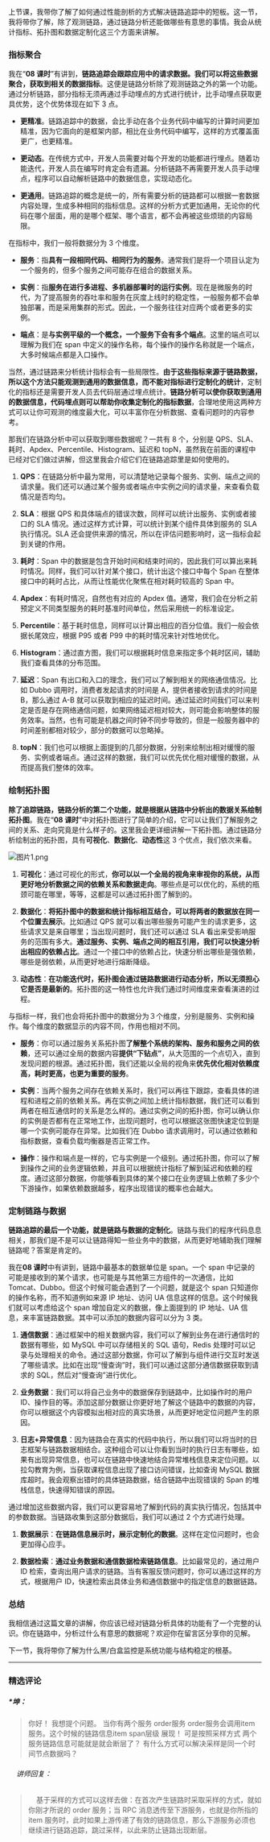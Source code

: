 <p data-nodeid="1325" class="">上节课，我带你了解了如何通过性能剖析的方式解决链路追踪中的短板。这一节，我将带你了解，除了观测链路，通过链路分析还能做哪些有意思的事情。我会从统计指标、拓扑图和数据定制化这三个方面来讲解。</p>
<h3 data-nodeid="1326">指标聚合</h3>
<p data-nodeid="7795" class="">我在“<strong data-nodeid="7805">08 课时</strong>”有讲到，<strong data-nodeid="7806">链路追踪会跟踪应用中的请求数据。我们可以将这些数据聚合，获取到相关的数据指标</strong>。这便是链路分析除了观测链路之外的第一个功能。通过分析链路，部分指标无须再通过手动埋点的方式进行统计，比手动埋点获取更具优势，这个优势体现在如下 3 点。</p>





<ul data-nodeid="4418">
<li data-nodeid="4419">
<p data-nodeid="4420"><strong data-nodeid="4429">更精准</strong>。链路追踪中的数据，会比手动在各个业务代码中编写的计算时间更加精准，因为它面向的是框架内部，相比在业务代码中编写，这样的方式覆盖面更广，也更精准。</p>
</li>
<li data-nodeid="4421">
<p data-nodeid="4422"><strong data-nodeid="4434">更动态</strong>。在传统方式中，开发人员需要对每个开发的功能都进行埋点。随着功能迭代，开发人员在编写时肯定会有遗漏。分析链路不再需要开发人员手动埋点，程序可以自动解析链路中的数据信息，实现动态化。</p>
</li>
<li data-nodeid="4423">
<p data-nodeid="4424" class=""><strong data-nodeid="4439">更通用</strong>。链路追踪的概念是统一的，所有需要分析的链路都可以根据一套数据内容处理，生成多种相同的指标信息。这样的分析方式更加通用，无论你的代码在哪个层面，用的是哪个框架、哪个语言，都不会再被这些烦琐的内容局限。</p>
</li>
</ul>








<p data-nodeid="1335">在指标中，我们一般将数据分为 3 个维度。</p>
<ul data-nodeid="9168">
<li data-nodeid="9169">
<p data-nodeid="9170" class=""><strong data-nodeid="9183">服务</strong>：指<strong data-nodeid="9184">具有一段相同代码、相同行为的服务</strong>。通常我们是将一个项目认定为一个服务的，但多个服务之间可能存在组合的数据关系。</p>
</li>
<li data-nodeid="9171">
<p data-nodeid="9172"><strong data-nodeid="9193">实例</strong>：指<strong data-nodeid="9194">服务在进行多进程、多机器部署时的运行实例</strong>。现在是微服务的时代，为了提高服务的吞吐率和服务在灰度上线时的稳定性，一般服务都不会单独部署，而是采用集群的形式。因此，一个服务往往对应两个或者更多的实例。</p>
</li>
<li data-nodeid="9173">
<p data-nodeid="9174"><strong data-nodeid="9203">端点</strong>：是<strong data-nodeid="9204">与实例平级的一个概念，一个服务下会有多个端点</strong>。这里的端点可以理解为我们在 span 中定义的操作名称，每个操作的操作名称就是一个端点，大多时候端点都是入口操作。</p>
</li>
</ul>


<p data-nodeid="1343">当然，通过链路来分析统计指标会有一些局限性。<strong data-nodeid="1467">由于这些指标来源于链路数据，所以这个方法只能观测到通用的数据信息，而不能对指标进行定制化的统计</strong>，定制化的指标还是需要开发人员去代码层通过埋点统计。<strong data-nodeid="1468">链路分析可以使你获取到通用的数据信息，代码埋点则可以帮助你收集定制化的指标数据</strong>，合理地使用这两种方式可以让你可观测的维度最大化，可以丰富你在分析数据、查看问题时的内容参考。</p>
<p data-nodeid="1344">那我们在链路分析中可以获取到哪些数据呢？一共有 8 个，分别是 QPS、SLA、耗时、Apdex、Percentile、Histogram、延迟和 topN，虽然我在前面的课程中已经对它们做过讲解，但这里我会介绍它们在链路追踪里是如何使用的。</p>
<ol data-nodeid="10554">
<li data-nodeid="10555">
<p data-nodeid="10556"><strong data-nodeid="10575">QPS</strong>：在链路分析中最为常用，可以清楚地记录每个服务、实例、端点之间的请求量。我们还可以通过某个服务或者端点中实例之间的请求量，来查看负载情况是否均匀。</p>
</li>
<li data-nodeid="10557">
<p data-nodeid="10558"><strong data-nodeid="10580">SLA</strong>：根据 QPS 和具体端点的错误次数，同样可以统计出服务、实例或者接口的 SLA 情况。通过这样方式计算，可以统计到某个组件具体到服务的 SLA 执行情况。SLA 还会提供来源的情况，所以在评估问题影响时，这一指标会起到关键的作用。</p>
</li>
<li data-nodeid="10559">
<p data-nodeid="10560"><strong data-nodeid="10585">耗时</strong>：Span 中的数据是包含开始时间和结束时间的，因此我们可以算出来耗时情况。同样，我们可以针对某个接口，统计出这个接口中每个 Span 在整体接口中的耗时占比，从而让性能优化聚焦在相对耗时较高的 Span 中。</p>
</li>
<li data-nodeid="10561">
<p data-nodeid="10562"><strong data-nodeid="10590">Apdex</strong>：有耗时情况，自然也有对应的 Apdex 值。通常，我们会在分析之前预定义不同类型服务的耗时基准时间单位，然后采用统一的标准设定。</p>
</li>
<li data-nodeid="10563">
<p data-nodeid="10564"><strong data-nodeid="10595">Percentile</strong>：基于耗时信息，同样可以计算出相应的百分位值。我们一般会依据长尾效应，根据 P95 或者 P99 中的耗时情况来针对性地优化。</p>
</li>
<li data-nodeid="10565">
<p data-nodeid="10566"><strong data-nodeid="10600">Histogram</strong>：通过直方图，我们可以根据耗时信息来指定多个耗时区间，辅助我们查看具体的分布范围。</p>
</li>
<li data-nodeid="10567">
<p data-nodeid="10568" class=""><strong data-nodeid="10605">延迟</strong>：Span 有出口和入口的理念，我们可以了解到相关的网络通信情况。比如 Dubbo 调用时，消费者发起请求的时间是 A，提供者接收到请求的时间是 B，那么通过 A-B 就可以获取到相应的延迟时间。通过延迟时间我们可以来判定是否是存在网络通信问题，如果网络延迟相对较大，则可能会影响整体的服务效率。当然，也有可能是机器之间时钟不同步导致的，但是一般服务器中的时间差别都相对较少，部分的数据可以忽略掉。</p>
</li>
<li data-nodeid="10569">
<p data-nodeid="10570"><strong data-nodeid="10610">topN</strong>：我们也可以根据上面提到的几部分数据，分别来绘制出相对缓慢的服务、实例或者端点。通过这样的数据，我们可以优先优化相对缓慢的数据，从而提高我们整体的效率。</p>
</li>
</ol>

<h3 data-nodeid="1362">绘制拓扑图</h3>
<p data-nodeid="1363"><strong data-nodeid="1531">除了追踪链路，链路分析的第二个功能，就是根据从链路中分析出的数据关系绘制拓扑图</strong>。我在“<strong data-nodeid="1532">08 课时</strong>”中对拓扑图进行了简单的介绍，它可以让我们了解服务之间的关系、走向究竟是什么样子的。这里我会更详细讲解一下拓扑图。通过链路分析绘制出的拓扑图，具有<strong data-nodeid="1533">可视化</strong>、<strong data-nodeid="1534">数据化</strong>、<strong data-nodeid="1535">动态性</strong>这 3 个优点，我们依次来看。</p>
<p data-nodeid="1364"><img src="https://s0.lgstatic.com/i/image/M00/48/FA/Ciqc1F9ODg6AUziZAAA_naf0ZIY270.png" alt="图片1.png" data-nodeid="1538"></p>
<ol data-nodeid="28334">
<li data-nodeid="28335">
<p data-nodeid="28336" class="te-preview-highlight"><strong data-nodeid="28349">可视化</strong>：通过可视化的形式，<strong data-nodeid="28350">你可以以一个全局的视角来审视你的系统，从而更好地分析数据之间的依赖关系和数据走向</strong>。哪些点是可以优化的，系统的瓶颈可能在哪里，等等，这都是可以通过拓扑图了解到的。</p>
</li>
<li data-nodeid="28337">
<p data-nodeid="28338"><strong data-nodeid="28363">数据化</strong>：<strong data-nodeid="28364">将拓扑图中的数据和统计指标相互结合，可以将两者的数据放在同一个位置去展示</strong>。比如通过 QPS 就可以看出哪些服务可能产生的请求更多，这些请求又是来自哪里；当出现问题时，我们还可以通过 SLA 看出来受影响服务的范围有多大。<strong data-nodeid="28365">通过服务、实例、端点之间的相互引用，我们可以快速分析出相应的依赖占比</strong>。通过一个接口中的依赖占比，快速分析出哪些是强依赖，哪些是弱依赖，从而更好地进行熔断降级。</p>
</li>
<li data-nodeid="28339">
<p data-nodeid="28340"><strong data-nodeid="28374">动态性</strong>：<strong data-nodeid="28375">在功能迭代时，拓扑图会通过链路数据进行动态分析，所以无须担心它是否是最新的</strong>。拓扑图的这一特性也允许我们通过时间维度来查看演进的过程。</p>
</li>
</ol>







<p data-nodeid="1372">与指标一样，我们也会将拓扑图中的数据分为３个维度，分别是服务、实例和操作。每个维度的数据显示的内容不同，作用也相对不同。</p>
<ul data-nodeid="12671">
<li data-nodeid="12672">
<p data-nodeid="12673"><strong data-nodeid="12694">服务</strong>：你可以通过服务关系拓扑图<strong data-nodeid="12695">了解整个系统的架构、服务和服务之间的依赖</strong>，还可以通过全局的数据内容<strong data-nodeid="12696">提供“下钻点”</strong>，从大范围的一个点切入，直到发现问题的根源。通过拓扑图，我们还能以全局的视角来<strong data-nodeid="12697">优先优化相对依赖度高，耗时更高，也更为重要的服务</strong>。</p>
</li>
<li data-nodeid="12674">
<p data-nodeid="12675" class=""><strong data-nodeid="12702">实例</strong>：当两个服务之间存在依赖关系时，我们可以再往下跟踪，查看具体的进程和进程之前的依赖关系。再在实例之间加上统计指标数据，我们还可以看到两者在相互通信时的关系是怎么样的。通过实例之间的拓扑图，你可以确认你的实例是否都有在正常地工作，出现问题时，也可以根据这张图快速定位到是哪一个实例可能存在异常。比如我们在 Dubbo 请求调用时，可以通过依赖和指标数据，查看负载均衡器是否正常工作。</p>
</li>
<li data-nodeid="12676">
<p data-nodeid="12677"><strong data-nodeid="12707">操作</strong>：操作和端点是一样的，它与实例是一个级别。通过拓扑图，你可以了解到操作之间的业务逻辑依赖，并且可以根据统计指标了解到延迟和依赖的程度。通过这部分数据，你能够看到具体的某个接口在业务逻辑上依赖了多少个下游操作，如果依赖数据越多，程序出现错误的概率也会越大。</p>
</li>
</ul>



<h3 data-nodeid="1380">定制链路与数据</h3>
<p data-nodeid="1381"><strong data-nodeid="1610">链路追踪的最后一个功能，就是链路与数据的定制化</strong>。链路与我们的程序代码息息相关，那我们是不是可以让链路得知一些业务中的数据，从而更好地辅助我们理解链路呢？答案是肯定的。</p>
<p data-nodeid="1382">我在<strong data-nodeid="1616">08 课时</strong>中有讲到，链路中最基本的数据单位是 span。一个 span 中记录的可能是接收到的某个请求，也可能是与其他第三方组件的一次通信，比如 Tomcat、Dubbo。但这个时候可能会遇到了一个问题，就是这个 span 只知道你的操作名称，而不知道例如来源 IP 地址、访问 UA 信息这样的信息。这个时候我们就可以考虑给这个 span 增加自定义的数据，像上面提到的 IP 地址、UA 信息，来丰富链路数据。其中可以添加的数据内容可以分为 3 类。</p>
<ol data-nodeid="14054">
<li data-nodeid="14055">
<p data-nodeid="14056"><strong data-nodeid="14065">通信数据</strong>：通过框架中的相关数据内容，我们可以了解到业务在进行通信时的数据有哪些，如 MySQL 中可以存储相关的 SQL 语句，Redis 处理时可以记录与处理相关的命令。通过这部分数据，你可以了解到与组件进行交互时发送了哪些请求。比如在出现“慢查询”时，我们可以通过这部分通信数据获取到请求的 SQL，然后对“慢查询”进行优化。</p>
</li>
<li data-nodeid="14057">
<p data-nodeid="14058"><strong data-nodeid="14070">业务数据</strong>：我们可以将自己业务中的数据保存到链路中，比如操作时的用户 ID、操作目的等。添加这部分数据让你更好地了解这个链路中的数据的内容，你可以根据这个内容模拟出相对应的真实场景，从而更好地定位问题产生的原因。</p>
</li>
<li data-nodeid="14059">
<p data-nodeid="14060" class=""><strong data-nodeid="14075">日志+异常信息</strong>：因为链路会在真实的代码中执行，所以我们可以将当时的日志框架与链路数据相结合。这种组合可以让你看到当时的执行日志有哪些，如果有出现异常信息，也可以在链路中快速地结合异常堆栈信息来定位问题。以拉勾教育为例，当获取课程信息出现了接口访问错误，比如查询 MySQL 数据库超时。我会观察出错时的具体链路数据，结合链路中出现错误的 Span 的堆栈信息，快速得知错误的原因。</p>
</li>
</ol>


<p data-nodeid="1390">通过增加这些数据内容，我们可以更容易地了解到代码的真实执行情况，包括其中的参数数据。当链路收集到这部分数据后，我们可以通过 2 个方式进行处理。</p>
<ol data-nodeid="15425">
<li data-nodeid="15426">
<p data-nodeid="15427" class=""><strong data-nodeid="15438">数据展示</strong>：<strong data-nodeid="15439">在链路信息展示时，展示定制化的数据</strong>。这样在定位问题时，也会更加得心应手。</p>
</li>
<li data-nodeid="15428">
<p data-nodeid="15429"><strong data-nodeid="15448">数据检索</strong>：<strong data-nodeid="15449">通过业务数据和通信数据检索链路信息</strong>。比如最常见的，通过用户 ID 检索，查询出用户请求的链路。当有客服反馈问题时，你可以通过这样的方式，根据用户 ID，快速检索出具体业务和通信数据中的指定信息的数据链路。</p>
</li>
</ol>



<h3 data-nodeid="1396">总结</h3>
<p data-nodeid="1397">我相信通过这篇文章的讲解，你应该已经对链路分析具体的功能有了一个完整的认识。你在链路中，分析过什么有意思的数据呢？欢迎你在留言区分享你的见解。</p>
<p data-nodeid="23434" class="">下一节，我将带你了解为什么黑/白盒监控是系统功能与结构稳定的根基。</p>

---

### 精选评论

##### *坤：
> 你好！ 我想提个问题。 当你有两个服务 order服务 order服务会调用item服务。这个时候的链路信息item span层级 展现！ 可是按照采样方式 两个服务链路信息可能就是就会断层了？ 有什么方式可以解决采样是同一个时间节点数据吗？

 ###### &nbsp;&nbsp;&nbsp; 讲师回复：
> &nbsp;&nbsp;&nbsp; 基于采样的方式可以这样去做：在首次产生链路时采取采样的方式，就如你刚才所说的 order 服务；当 RPC 消息透传至下游服务，也就是你所指的 item 服务时，此时如果上游传递了有效的链路信息，那么下游服务必须也继续进行链路追踪，跳过采样，以此来防止链路出现断层。


